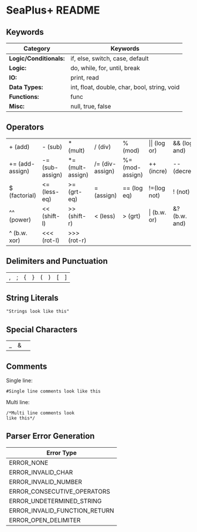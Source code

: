 # SeaPlus+ README

## Keywords
|Category|Keywords|
|--------|--------|
|**Logic/Conditionals:**|if, else, switch, case, default|
|**Logic:**|do, while, for, until, break|
|**IO:**|print, read|
|**Data Types:**|int, float, double, char, bool, string, void|
|**Functions:**|func|
|**Misc:**|null, true, false|

## Operators
||||||||
|---|---|---|---|---|---|---|
|+ (add)|- (sub)|* (mult)|/ (div)|% (mod)|\|\| (log or)|&& (log and)
|+= (add-assign)|-= (sub-assign)|*= (mult-assign)|/= (div-assign)|%= (mod-assign)|++(incre)|-- (decre)
|$ (factorial)|<= (less-eq)|>= (grt-eq)|= (assign)|== (log eq)|!=(log not)|! (not)
|^^ (power)|<< (shift-l)|>> (shift-r)|< (less)|> (grt)|\| (b.w. or)|&? (b.w. and)
|^ (b.w. xor)|<<< (rot-l)|>>> (rot-r)||||
## Delimiters and Punctuation
|||||||||
|---|---|---|---|---|---|---|---|
|,|;|{|}|(|)|[|]|
## String Literals
```
"Strings look like this"
```

## Special Characters
||||
|---|---|---|
|\_|&|
## Comments
Single line:
```
#Single line comments look like this
```
Multi line:
```
/*Multi line comments look  
like this*/
```
## Parser Error Generation
|Error Type|
|---|
|ERROR_NONE|
|ERROR_INVALID_CHAR|
|ERROR_INVALID_NUMBER|
|ERROR_CONSECUTIVE_OPERATORS|
|ERROR_UNDETERMINED_STRING|
|ERROR_INVALID_FUNCTION_RETURN|
|ERROR_OPEN_DELIMITER|